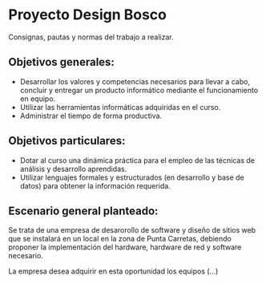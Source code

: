# Proyecto Design Bosco
Consignas, pautas y normas del trabajo a realizar.

## Objetivos generales:
- Desarrollar los valores y competencias necesarios para llevar a cabo, concluir y entregar un producto informático mediante el funcionamiento en equipo.
- Utilizar las herramientas informáticas adquiridas en el curso.
- Administrar el tiempo de forma productiva.

## Objetivos particulares: 
- Dotar al curso una dinámica práctica para el empleo de las técnicas de análisis y desarrollo aprendidas.
- Utilizar lenguajes formales y estructurados (en desarrollo y base de datos) para obtener la información requerida.

## Escenario general planteado:
Se trata de una empresa de desarorollo de software y diseño de sitios web que se instalará en un local en la zona de Punta Carretas, debiendo proponer la implementación del hardware, hardware de red y software necesario.

La empresa desea adquirir en esta oportunidad los equipos (...)
